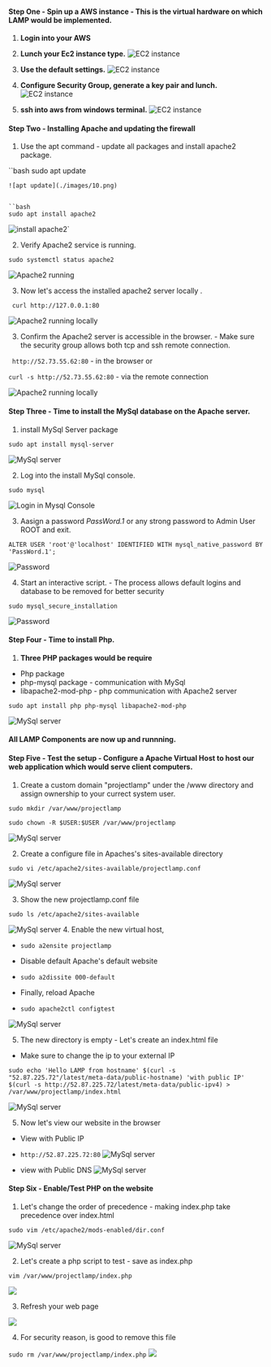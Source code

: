 ####  **Step One** - Spin up a AWS instance - This is the virtual hardware on which LAMP would be implemented.
1. **Login into your AWS** 
2. **Lunch your Ec2 instance type.**
![EC2 instance](./images/1.png)

3. **Use the default settings.**
![EC2 instance](./images/3.png)
4. **Configure Security Group, generate a key pair and lunch.**
![EC2 instance](./images/5.png)
5. **ssh into aws from windows terminal.**
![EC2 instance](./images/6.png)

####  **Step Two** - Installing Apache and updating the firewall
1. Use the apt command - update all packages and install apache2 package.

``bash
sudo apt update
```
![apt update](./images/10.png)


``bash
sudo apt install apache2
```

![install apache2`](./images/11.png)


2. Verify Apache2 service is running.

`sudo systemctl status apache2`

![Apache2 running](./images/12.png)

3. Now let's access the installed apache2 server locally .

` curl http://127.0.0.1:80`

![Apache2 running locally](./images/13.png)

3. Confirm the Apache2 server is accessible in the browser. - Make sure the security group allows both tcp and ssh remote connection.

` http://52.73.55.62:80` - in the browser or 

`curl -s http://52.73.55.62:80` - via the remote connection

![Apache2 running locally](./images/14.png)


####  **Step Three** - Time to install the MySql database  on the Apache server.
1. install MySql Server package

`sudo apt install mysql-server`

![MySql server](./images/15.png)

2. Log into the install MySql console.

`sudo mysql`

![Login in Mysql Console](./images/16.png)

3. Aasign a password *PassWord.1* or any strong password to Admin User ROOT and exit.

`ALTER USER 'root'@'localhost' IDENTIFIED WITH mysql_native_password BY 'PassWord.1';`

![Password](./images/17.png) 

4. Start an interactive script. - The process allows default logins and database to be removed for better security

`sudo mysql_secure_installation`

![Password](./images/18.png) 

####  **Step Four** - Time to install Php.
1. **Three PHP packages would be require** 
- Php package
- php-mysql package - communication with MySql
- libapache2-mod-php - php communication with Apache2 server

`sudo apt install php php-mysql libapache2-mod-php`

![MySql server](./images/20.png)

####  All LAMP Components are now up and runnning.


 #### **Step Five -** Test the setup - Configure a Apache Virtual Host to host our web application which would serve client computers.


 1. Create a custom domain "projectlamp" under the /www directory and assign ownership to your currect system user.

`sudo mkdir /var/www/projectlamp`

`sudo chown -R $USER:$USER /var/www/projectlamp`

 ![MySql server](./images/01.png)

  2. Create a configure file in Apaches's sites-available directory

`sudo vi /etc/apache2/sites-available/projectlamp.conf`


 ![MySql server](./images/02.png)

 3. Show the new projectlamp.conf file

`sudo ls /etc/apache2/sites-available`


 ![MySql server](./images/03.png)
 4. Enable the new virtual host, 

- `sudo a2ensite projectlamp`
- Disable default Apache's default website

- `sudo a2dissite 000-default`

- Finally, reload Apache

- `sudo apache2ctl configtest`

 ![MySql server](./images/04.png)

5. The new directory is empty - Let's create an index.html file
- Make sure to change the ip to your external IP

`sudo echo 'Hello LAMP from hostname' $(curl -s "52.87.225.72"/latest/meta-data/public-hostname) 'with public IP' $(curl -s http://52.87.225.72/latest/meta-data/public-ipv4) > /var/www/projectlamp/index.html`

![MySql server](./images/05.png)

5. Now let's view our website in the browser
- View with Public IP
- `http://52.87.225.72:80`
![MySql server](./images/06.png)

- view with Public DNS
![MySql server](./images/07.png)

 #### **Step Six -** Enable/Test PHP on the website

 1. Let's change the order of precedence - making index.php take precedence over index.html

`sudo vim /etc/apache2/mods-enabled/dir.conf`

 ![MySql server](./images/08.png)

2. Let's create a php script to test - save as index.php

`vim /var/www/projectlamp/index.php`

 ![](./images/09.png)

3. Refresh your web page

 ![](./images/001.png)

4. For security reason, is good to remove this file

`sudo rm /var/www/projectlamp/index.php`
 ![](./images/002.png)
